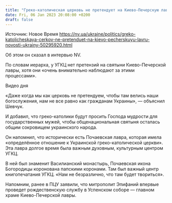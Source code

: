 ```yaml
---
title: "Греко-католическая церковь не претендует на Киево-Печерскую лавру — Глава УГКЦ Святослав"
date: Fri, 06 Jan 2023 20:08:00 +0200
draft: false
---
```

Источник: Новое Время https://nv.ua/ukraine/politics/greko-katolicheskaya-cerkov-ne-pretenduet-na-kievo-pecherskuyu-lavru-novosti-ukrainy-50295920.html


Об этом он сказал в интервью NV.

По словам иерарха, у УГКЦ нет претензий на святыни Киево-Печерской лавры, хотя они «очень внимательно наблюдают за этими процессами».

 Видео дня   

«Даже когда мы как церковь не претендуем, чтобы там велись наши богослужения, нам не все равно как гражданам Украины», — объяснил Шевчук.

 И добавил, что греко-католики будут просить Господа мудрости для государственных мужей, чтобы общенациональная святыня осталась общим сокровищем украинского народа.

Он напомнил, что исторически есть Почаевская лавра, которая имела «определённое отношение к Украинской греко-католической церкви». Эта лавра долгое время была важным духовным, культурным центром УГКЦ.

В ней был знаменит Василианский монастырь, Почаевская икона Богородицы коронована папскими коронами. Там был важный центр книгопечатания УГКЦ. «Нам не безразлично, что там будет твориться».

Напомним, ранее в ПЦУ заявили, что митрополит Эпифаний впервые проведет рождественскую службу в Успенском соборе — главном храме Киево-Печерской лавры.
